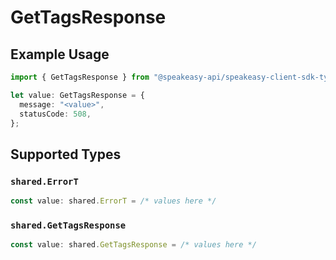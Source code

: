 # GetTagsResponse

## Example Usage

```typescript
import { GetTagsResponse } from "@speakeasy-api/speakeasy-client-sdk-typescript/sdk/models/operations";

let value: GetTagsResponse = {
  message: "<value>",
  statusCode: 508,
};
```

## Supported Types

### `shared.ErrorT`

```typescript
const value: shared.ErrorT = /* values here */
```

### `shared.GetTagsResponse`

```typescript
const value: shared.GetTagsResponse = /* values here */
```

